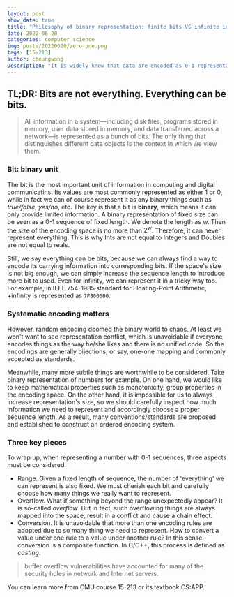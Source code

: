 ```yaml
---
layout: post
show_date: true
title: "Philosophy of binary representation: finite bits VS infinite information"
date: 2022-06-20
categories: computer science
img: posts/20220620/zero-one.png
tags: [15-213]
author: cheungwong
Description: "It is widely know that data are encoded as 0-1 representation in comupter science due to its electronic implementation. But what is the behind it? In my opinion, the represention is a typical example of ubiquitous fight between finiteness and infiniteness in computer science."
---
```


## TL;DR: Bits are not everything. Everything can be bits. 

> All information in a system—including disk files, programs stored in memory, user data stored in memory, and data transferred across a network—is represented as a bunch of bits. The only thing that distinguishes different data objects is the context in which we view them. 

### Bit: binary unit
The bit is the most important unit of information in computing and digital communicatins. Its values are most commonly represented as either 1 or 0, while in fact we can of course represent it as any binary things such as _true/false_, _yes/no_, etc. The key is that a bit is **binary**, which means it can only provide limited information. A binary representation of fixed size can be seen as a 0-1 sequence of fixed length. We denote the length as w. Then the size of the encoding space is no more than $2^w$. Therefore, it can never represent everything. This is why Ints are not equal to Integers and Doubles are not equal to reals.

Still, we say everything can be bits, because we can always find a way to encode its carrying information into corresponding bits. If the space's size is not big enough, we can simply increase the sequence length to introduce more bit to used. Even for infinity, we can represent it in a tricky way too. For example, in IEEE 754-1985 standard for Floating-Point Arithmetic, +infinity is represented as ```7F800000```.  

### Systematic encoding matters
However, random encoding doomed the binary world to chaos. At least we won't want to see representation conflict, which is unavoidable if everyone encodes things as the way he/she likes and there is no unified code. So the encodings are generally bijections, or say, one-one mapping and commonly accepted as standards. 

Meanwhile, many more subtle things are worthwhile to be considered. Take binary representation of numbers for example. On one hand, we would like to keep mathematical properties such as monotonicity, group properties in the encoding space. On the other hand, it is impossible for us to always increase representation's size, so we should carefully inspect how much information we need to represent and accordingly choose a proper sequence length. As a result, many conventions/standards are proposed and established to construct an ordered encoding system. 

### Three key pieces
To wrap up, when representing a number with 0-1 sequences, three aspects must be considered. 
- Range. Given a fixed length of sequence, the number of 'everything' we can represent is also fixed. We must cherish each bit and carefully choose how many things we really want to represent.
- Overflow. What if something beyond the range unexpectedly appear? It is so-called _overflow_. But in fact, such overflowing things are always mapped into the space, result in a conflict and cause a chain effect.
- Conversion. It is unavoidable that more than one encoding rules are adopted due to so many thing we need to represent. How to convert a value under one rule to a value under another rule? In this sense, conversion is a composite function. In C/C++, this process is defined as _casting_. 

> buffer overflow vulnerabilities have accounted for many of the security holes in network and Internet servers.

You can learn more from CMU course 15-213 or its textbook CS:APP.